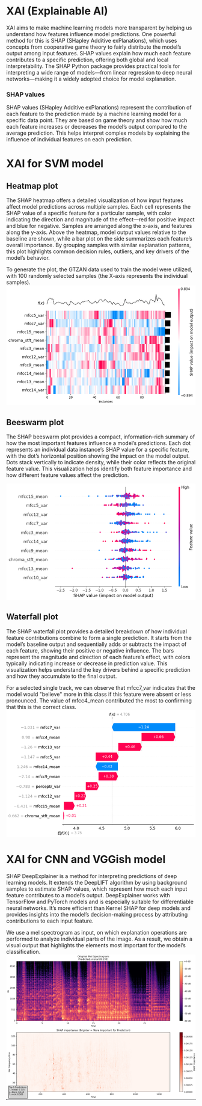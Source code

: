 # XAI (Explainable AI)
XAI aims to make machine learning models more transparent by helping us understand how features influence model predictions. One powerful method for this is SHAP (SHapley Additive exPlanations), which uses concepts from cooperative game theory to fairly distribute the model’s output among input features. SHAP values explain how much each feature contributes to a specific prediction, offering both global and local interpretability. The SHAP Python package provides practical tools for interpreting a wide range of models—from linear regression to deep neural networks—making it a widely adopted choice for model explanation.

### SHAP values
SHAP values (SHapley Additive exPlanations) represent the contribution of each feature to the prediction made by a machine learning model for a specific data point. They are based on game theory and show how much each feature increases or decreases the model’s output compared to the average prediction. This helps interpret complex models by explaining the influence of individual features on each prediction.

# XAI for SVM model
## Heatmap plot
The SHAP heatmap offers a detailed visualization of how input features affect model predictions across multiple samples. Each cell represents the SHAP value of a specific feature for a particular sample, with color indicating the direction and magnitude of the effect—red for positive impact and blue for negative. Samples are arranged along the x-axis, and features along the y-axis. Above the heatmap, model output values relative to the baseline are shown, while a bar plot on the side summarizes each feature’s overall importance. By grouping samples with similar explanation patterns, this plot highlights common decision rules, outliers, and key drivers of the model’s behavior.

To generate the plot, the GTZAN data used to train the model were utilized, with 100 randomly selected samples (the X-axis represents the individual samples).
![](../reports/figures/heatmap_xai.png)

## Beeswarm plot
The SHAP beeswarm plot provides a compact, information-rich summary of how the most important features influence a model’s predictions. Each dot represents an individual data instance’s SHAP value for a specific feature, with the dot’s horizontal position showing the impact on the model output. Dots stack vertically to indicate density, while their color reflects the original feature value. This visualization helps identify both feature importance and how different feature values affect the prediction.

![](../reports/figures/beeswarm_xai.png)

## Waterfall plot
The SHAP waterfall plot provides a detailed breakdown of how individual feature contributions combine to form a single prediction. It starts from the model’s baseline output and sequentially adds or subtracts the impact of each feature, showing their positive or negative influence. The bars represent the magnitude and direction of each feature’s effect, with colors typically indicating increase or decrease in prediction value. This visualization helps understand the key drivers behind a specific prediction and how they accumulate to the final output.

For a selected single track, we can observe that mfcc7_var indicates that the model would "believe" more in this class if this feature were absent or less pronounced. The value of mfcc4_mean contributed the most to confirming that this is the correct class.
![](../reports/figures/waterfall_xai.png)


# XAI for CNN and VGGish model
SHAP DeepExplainer is a method for interpreting predictions of deep learning models. It extends the DeepLIFT algorithm by using background samples to estimate SHAP values, which represent how much each input feature contributes to a model’s output. DeepExplainer works with TensorFlow and PyTorch models and is especially suitable for differentiable neural networks. It’s more efficient than Kernel SHAP for deep models and provides insights into the model’s decision-making process by attributing contributions to each input feature.

We use a mel spectrogram as input, on which explanation operations are performed to analyze individual parts of the image. As a result, we obtain a visual output that highlights the elements most important for the model’s classification.
![](../reports/figures/mel_xai.png)